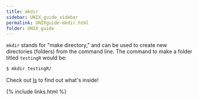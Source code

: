 ```yaml
---
title: mkdir
sidebar: UNIX_guide_sidebar
permalink: UNIXguide-mkdir.html
folder: UNIX_guide
---
```


<link rel="stylesheet" href="css/theme-blue.css">

`mkdir` stands for "make directory," and can be used to create new directories
(folders) from the command line.
The command to make a folder titled `testingR` would be:
```bash
$ mkdir testingR/
```
Check out [ls](UNIXguide-ls.html) to find out what's inside!

{% include links.html %}
